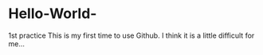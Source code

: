 # Hello-World-
1st practice
This is my first time to use Github. I think it is a little difficult for me...
